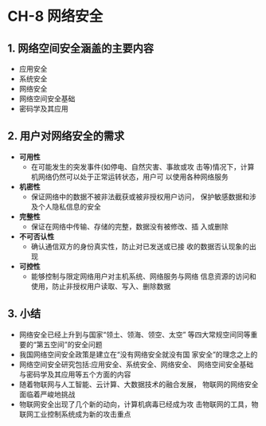 # CH-8 网络安全

## 1. 网络空间安全涵盖的主要内容

- 应用安全
- 系统安全
- 网络安全
- 网络空间安全基础
- 密码学及其应用

## 2. 用户对网络安全的需求
- **可用性**
  - 在可能发生的突发事件(如停电、自然灾害、事故或攻 击等)情况下，计算机网络仍然可以处于正常运转状态，用户可 以使用各种网络服务
- **机密性**
  - 保证网络中的数据不被非法截获或被非授权用户访问， 保护敏感数据和涉及个人隐私信息的安全
- **完整性**
  - 保证在网络中传输、存储的完整，数据没有被修改、插 入或删除
- **不可否认性**
  - 确认通信双方的身份真实性，防止对已发送或已接 收的数据否认现象的出现
- **可控性**
  - 能够控制与限定网络用户对主机系统、网络服务与网络 信息资源的访问和使用，防止非授权用户读取、写入、删除数据

## 3. 小结
- 网络安全已经上升到与国家“领土、领海、领空、太空” 等四大常规空间同等重要的“第五空间”的安全问题
- 我国网络空间安全政策是建立在“没有网络安全就没有国 家安全”的理念之上的
- 网络空间安全研究包括:应用安全、系统安全、网络安全、 网络空间安全基础与密码学及其应用等五个方面的内容
- 随着物联网与人工智能、云计算、大数据技术的融合发展， 物联网的网络安全面临着严峻地挑战
- 物联网安全出现了几个新的动向，计算机病毒已经成为攻 击物联网的工具，物联网工业控制系统成为新的攻击重点
